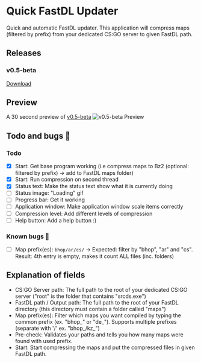 # Quick FastDL Updater
Quick and automatic FastDL updater. This application will compress maps (filtered by prefix) from your dedicated CS:GO server to given FastDL path.

## Releases
### v0.5-beta
[Download](https://github.com/HybridVenom/Quick-FastDL-Updater/releases/tag/v0.5-beta)

## Preview
A 30 second preview of [v0.5-beta](https://github.com/HybridVenom/Quick-FastDL-Updater/releases/tag/v0.5-beta)
![v0.5-beta Preview](https://i.imgur.com/q3sE4MN.gif)

## Todo and bugs 🐛
### Todo
- [x] Start: Get base program working (i.e compress maps to Bz2 (optional: filtered by prefix) -> add to FastDL maps folder)
- [x] Start: Run compression on second thread
- [x] Status text: Make the status text show what it is currently doing
- [ ] Status image: "Loading" gif
- [ ] Progress bar: Get it working
- [ ] Application window: Make application window scale items correctly
- [ ] Compression level: Add different levels of compression
- [ ] Help button: Add a help button :)

### Known bugs 🐛
- [ ] Map prefix(es): `bhop/ar/cs/` -> Expected: filter by "bhop", "ar" and "cs". Result: 4th entry is empty, makes it count ALL files (inc. folders)

## Explanation of fields
- CS:GO Server path: The full path to the root of your dedicated CS:GO server ("root" is the folder that contains "srcds.exe")
- FastDL path / Output path: The full path to the root of your FastDL directory (this directory must contain a folder called "maps")
- Map prefix(es): Filter which maps you want compiled by typing the common prefix (ex. "bhop_" or "de_"). Supports multiple prefixes (separate with '/' ex. "bhop_/kz_")
- Pre-check: Validates your paths and tells you how many maps were found with used prefix.
- Start: Start compressing the maps and put the compressed files in given FastDL path.
